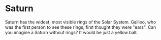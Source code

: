 # Saturn

Saturn has the widest, most visible rings of the Solar System. Galileo, who was
the first person to see these rings, first thought they were "ears". Can you
imagine a Saturn without rings? It would be just a yellow ball.
